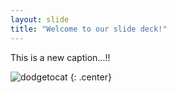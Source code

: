 ```yaml
---
layout: slide
title: "Welcome to our slide deck!"
---
```


This is a new caption...!!

![dodgetocat](https://octodex.github.com/images/dodgetocat_v2.png)
{: .center}

